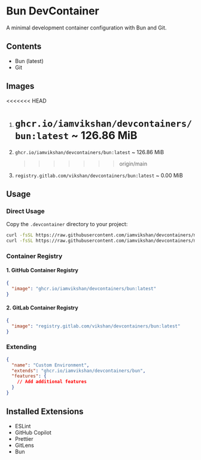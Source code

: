 # Bun DevContainer

A minimal development container configuration with Bun and Git.

## Contents

- Bun (latest)
- Git

## Images

<<<<<<< HEAD

1. # `ghcr.io/iamvikshan/devcontainers/bun:latest` ~ 126.86 MiB
1. `ghcr.io/iamvikshan/devcontainers/bun:latest` ~ 126.86 MiB

   > > > > > > > origin/main

1. `registry.gitlab.com/vikshan/devcontainers/bun:latest` ~ 0.00 MiB

## Usage

### Direct Usage

Copy the `.devcontainer` directory to your project:

```bash
curl -fsSL https://raw.githubusercontent.com/iamvikshan/devcontainers/main/base/bun/.devcontainer/devcontainer.json -o .devcontainer/devcontainer.json
curl -fsSL https://raw.githubusercontent.com/iamvikshan/devcontainers/main/base/bun/.devcontainer/Dockerfile -o .devcontainer/Dockerfile
```

### Container Registry

#### 1. GitHub Container Registry

```json
{
  "image": "ghcr.io/iamvikshan/devcontainers/bun:latest"
}
```

#### 2. GitLab Container Registry

```json
{
  "image": "registry.gitlab.com/vikshan/devcontainers/bun:latest"
}
```

### Extending

```json
{
  "name": "Custom Environment",
  "extends": "ghcr.io/iamvikshan/devcontainers/bun",
  "features": {
    // Add additional features
  }
}
```

## Installed Extensions

- ESLint
- GitHub Copilot
- Prettier
- GitLens
- Bun
